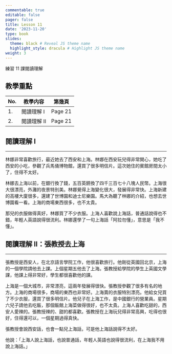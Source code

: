 ```yaml
---
commentable: true
editable: false
pager: false
title: Lesson 11
date: '2023-11-20'
type: book
slides:
  theme: black # Reveal JS theme name
  highlight_style: dracula # Highlight JS theme name
weight: 3
---
```


練習 11 課閱讀理解

<!--more-->
## 教學重點

|No.|教學内容|第幾頁|
|---|---|---|
|1.|閲讀理解 I|Page 21|
|2.|閲讀理解 II|Page 21|

## 閱讀理解 I
---

林娜非常喜歡旅行，最近她去了西安和上海。林娜在西安玩兒得非常開心，她吃了西安的小吃，參觀了兵馬俑博物館，還買了很多明信片。這次她住的賓館房間太小了，住得不太好。  
  
林娜去上海以前，在銀行換了錢，五百英鎊換了四千三百七十八塊人民幣。上海很大很漂亮，外灘的夜景特別美。林娜覺得上海變化很大，發展得非常快。上海新建的高樓大廈很多，還建了世博園和迪士尼樂園。馬大為聽了林娜的介紹，也想去世博園看一看。上海的商場東西很多，也不太貴。  
  
那兒的衣服做得真好，林娜買了不少衣服。上海人喜歡說上海話，普通話說得也不錯，年輕人英語說得很流利。林娜還學了一句上海話「阿拉勿懂」，意思是「我不懂」。 

## 閱讀理解 II：張教授去上海
---
張教授是西安人，在北京語言學院工作，他很喜歡旅行。他剛從英國回北京，上海的一個學院請他去上課。上個星期五他去了上海。張教授給學院的學生上英國文學課，他課上得非常好，學生都很喜歡他的課。

上海是一個大城市，非常漂亮，這兩年發展得很快。張教授參觀了很多有名的地方。上海的商場很多，商場的東西也非常好。上海賣的衣服特別漂亮。他給女兒買了不少衣服，還買了很多明信片。他兒子在上海工作，是中國銀行的營業員。星期六兒子請他去吃飯，那個飯館上海菜做得很好，也不太貴。上海人喜歡吃甜的，西安人愛辣的。張教授辣的、甜的都喜歡。張教授在上海玩兒得非常高興，吃得也很好，住得還可以，一個星期過得真快。

張教授會說西安話，也會一點兒上海話，可是他上海話說得不太好。

他說：「上海人說上海話，也說普通話，年輕人英語也說得很流利，在上海我不用說上海話。」


  